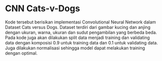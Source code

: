 # CNN Cats-v-Dogs
Kode tersebut berisikan implementasi Convolutional Neural Network dalam Dataset Cats versus Dogs. Dataset terdiri dari gambar
kucing dan anjing dengan ukuran, warna, ukuran dan sudut pengambilan yang berbeda beda. 
Pada kode juga akan dilakukan split data menjadi training dan validating data dengan komposisi 0.9 untuk training data dan 0.1 untuk validating data. 
Juga dilakukan normalisasi sehingga model dapat melakukan training dengan optimal.
